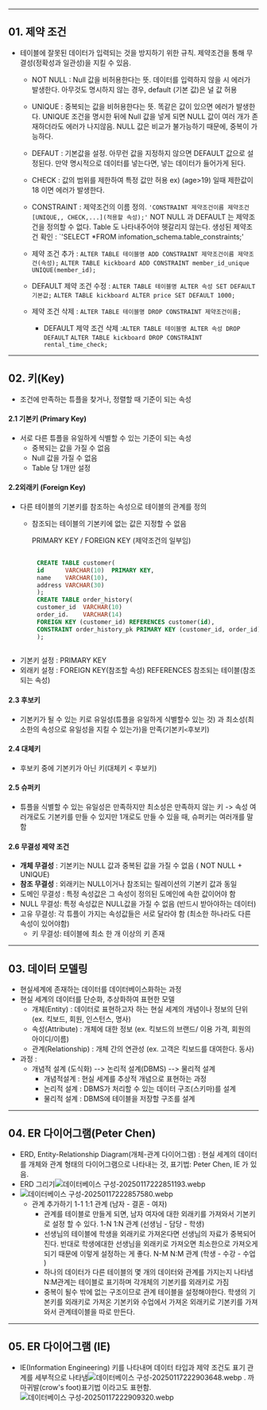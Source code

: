 ***
## 01. 제약 조건 

- 테이블에 잘못된 데이터가 입력되는 것을 방지하기 위한 규칙. 제약조건을 통해 무결성(정확성과 일관성)을 지킬 수 있음.
	- NOT NULL : Null 값을 비허용한다는 뜻. 데이터를 입력하지 않을 시 에러가 발생한다. 아무것도 명시하지 않는 경우, default (기본 값)은 널 값 허용                                                                              
	- UNIQUE : 중복되는 값을 비허용한다는 뜻. 똑같은 값이 있으면 에러가 발생한다. UNIQUE 조건을 명시한 뒤에 Null 값을 넣게 되면 NULL 값이 여러 개가 존재하더라도 에러가 나지않음. NULL 값은 비교가 불가능하기 때문에, 중복이 가능하다.                                                                              
	- DEFAUT : 기본값을 설정. 아무런 값을 지정하지 않으면 DEFAULT 값으로 설정된다. 만약 명시적으로 데이터를 넣는다면, 넣는 데이터가 들어가게 된다.                                                                              
	- CHECK : 값의 범위를 제한하여 특정 값만 허용 ex) (age>19) 일때 제한값이 18 이면 에러가 발생한다.                                                                                                                                                            
	- CONSTRAINT : 제약조건의 이름 정의. 
		`'CONSTRAINT 제약조건이름 제약조건[UNIQUE,, CHECK,...](적용할 속성);'` 
		NOT NULL 과 DEFAULT 는 제약조건을 정의할 수 없다.  Table 도 나타내주어야 헷갈리지 않는다.
		생성된 제약조건 확인 : `'SELECT *FROM infomation_schema.table_constraints;'                                 
	- 제약 조건 추가 : `ALTER TABLE 테이블명 ADD CONSTRAINT 제약조건이름 제약조건(속성);`
			    `ALTER TABLE kickboard ADD CONSTRAINT member_id_unique UNIQUE(member_id);`
				    
					
	- DEFAULT 제약 조건 수정 : `ALTER TABLE 테이블명 ALTER 속성 SET DEFAULT 기본값;`
		`ALTER TABLE kickboard ALTER price SET DEFAULT 1000;`	                                                                    
	- 제약 조건 삭제 : `ALTER TABLE 테이블명 DROP CONSTRAINT 제약조건이름;`
		- DEFAULT 제약 조건 삭제 :`ALTER TABLE 테이블명 ALTER 속성 DROP DEFAULT` 
			`ALTER TABLE kickboard DROP CONSTRAINT rental_time_check;`	
***
## 02.  키(Key)

 - 조건에 만족하는 튜플을 찾거나, 정렬할 때 기준이 되는 속성
#### 2.1 기본키 (Primary Key) 

-  서로 다른 튜플을 유일하게 식별할 수 있는 기준이 되는 속성
	-  중복되는 값을 가질 수 없음
	- Null 값을 가질 수 없음
	- Table 당 1개만 설정

#### 2.2외래키 (Foreign Key) 

- 다른 테이블의 기본키를 참조하는 속성으로 테이블의 관계를 정의
	- 참조되는 테이블의 기본키에 없는 값은 지정할 수 없음	
			
		PRIMARY KEY / FOREIGN KEY (제약조건의 일부임)
```SQL
	
		CREATE TABLE customer(
		id      VARCHAR(10)  PRIMARY KEY,
		name    VARCHAR(10),
		address VARCHAR(30)
		);
		CREATE TABLE order_history(
		customer_id  VARCHAR(10)
		order_id.    VARCHAR(14)
		FOREIGN KEY (customer_id) REFERENCES customer(id),
		CONSTRAINT order_history_pk PRIMARY KEY (customer_id, order_id)				    --key 2개를 묶어서 primary key를 정의. 이럴 경우 constraint 를 통해 기본키를 변경해주           어야한다.
		);
		
```
- 기본키 설정 : PRIMARY KEY
- 외래키 설정 : FOREIGN KEY(참조할 속성) REFERENCES 참조되는 테이블(참조되는 속성)

#### 2.3 후보키 

- 기본키가 될 수 있는 키로 유일성(튜플을 유일하게 식별할수 있는 것) 과 최소성(최소한의 속성으로 유일성을 지킬 수 있는가)을 만족(기본키`<`후보키)
#### 2.4 대체키 

- 후보키 중에 기본키가 아닌 키(대체키 < 후보키)

#### 2.5 슈퍼키 

- 튜플을 식별할 수 있는 유일성은 만족하지만 최소성은 만족하지 않는 키 -> 속성 여러개로도 기본키를 만들 수 있지만 1개로도 만들 수 있을 때, 슈퍼키는 여러개를 말함
 
#### 2.6 무결성 제약 조건

- **개체 무결성** : 기본키는 NULL 값과 중복된 값을 가질 수 없음 ( NOT NULL + UNIQUE)
- **참조 무결성** : 외래키는 NULL이거나 참조되는 릴레이션의 기본키 값과 동일 
- 도메인 무결성 : 특정 속성값은 그 속성이 정의된 도메인에 속한 값이어야 함
- NULL 무결성: 특정 속성값은 NULL값을 가질 수 없음 (반드시 받아야하는 데이터)
- 고유 무결성: 각 튜플이 가지는 속성값들은 서로 달라야 함 (최소한 하나라도 다른 속성이 있어야함)
	- 키 무결성: 테이블에 최소 한 개 이상의 키 존재
***
## 03. 데이터 모델링 

- 현실세계에 존재하는 데이터를 데이터베이스화하는 과정
- 현실 세계의 데이터를 단순화, 추상화하여 표현한 모델
	- 개체(Entity) : 데이터로 표현하고자 하는 현실 세계의 개념이나 정보의 단위(ex. 킥보드, 회원, 인스턴스, 명사)
	- 속성(Attribute) : 개체에 대한 정보 (ex. 킥보드의 브랜드/ 이용 가격, 회원의 아이디/이름)
	- 관계(Relationship) : 개체 간의 연관성 (ex. 고객은 킥보드를 대여한다. 동사)
- 과정 :
	- 개념적 설계 (도식화) --> 논리적 설계(DBMS) --> 물리적 설계
		- 개념적설계 : 현실 세계를 추상적 개념으로 표현하는 과정
		- 논리적 설계 : DBMS가 처리할 수 있는 데이터 구조(스키마)를 설계
		- 물리적 설계 : DBMS에 테이블을 저장할 구조를 설계
***
## 04. ER 다이어그램(Peter Chen)

- ERD, Entity-Relationship Diagram(개체-관계 다이어그램) : 현실 세계의 데이터를 개체와 관계 형태의 다이어그램으로 나타내는 것, 표기법: Peter Chen, IE 가 있음.	 
 - ERD 그리기![데이터베이스 구성-20250117222851193.webp](images%2F%EB%8D%B0%EC%9D%B4%ED%84%B0%EB%B2%A0%EC%9D%B4%EC%8A%A4%20%EA%B5%AC%EC%84%B1-20250117222851193.webp)
- ![데이터베이스 구성-20250117222857580.webp](images%2F%EB%8D%B0%EC%9D%B4%ED%84%B0%EB%B2%A0%EC%9D%B4%EC%8A%A4%20%EA%B5%AC%EC%84%B1-20250117222857580.webp)
	- 관계 추가하기
		1-1 1:1 관계 (남자 - 결혼 - 여자)
		- 관계를 테이블로 만들게 되면, 남자 여자에 대한 외래키를 가져와서 기본키로 설정 할 수 있다.
		1-N 1:N 관계 (선생님 - 담당 - 학생) 
		- 선생님의 테이블에 학생을 외래키로 가져온다면 선생님의 자료가 중복되어 진다. 반대로 학생에대한 선생님을 외래키로 가져오면 최소한으로 가져오게 되기 때문에 이렇게 설정하는 게 좋다.
		N-M N:M 관계 (학생 - 수강 - 수업 )
		- 하나의 데이터가 다른 테이블의 몇 개의 데이터와  관계를 가지는지 나타냄
			N:M관계는 테이블로 표기하며 각개체의 기본키를 외래키로 가짐
		- 중복이 될수 밖에 없는 구조이므로 관계 테이블을 설정해야한다. 학생의 기본키를 외래키로 가져온 기본키와 수업에서 가져온 외래키로 기본키를 가져와서 관계테이블을 따로 만든다.
***

## 05. ER 다이어그램 (IE)
- IE(Information Engineering)
		키를 나타내며 데이터 타입과 제약 조건도 표기
		 관계를 세부적으로 나타냄![데이터베이스 구성-20250117222903648.webp](images%2F%EB%8D%B0%EC%9D%B4%ED%84%B0%EB%B2%A0%EC%9D%B4%EC%8A%A4%20%EA%B5%AC%EC%84%B1-20250117222903648.webp)
		.
		 까마귀발(crow's foot)표기법 이라고도 표현함.![데이터베이스 구성-20250117222909320.webp](images%2F%EB%8D%B0%EC%9D%B4%ED%84%B0%EB%B2%A0%EC%9D%B4%EC%8A%A4%20%EA%B5%AC%EC%84%B1-20250117222909320.webp)
